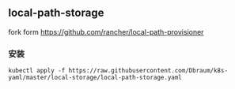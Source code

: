 ## local-path-storage

fork form https://github.com/rancher/local-path-provisioner

### 安装

```
kubectl apply -f https://raw.githubusercontent.com/Dbraum/k8s-yaml/master/local-storage/local-path-storage.yaml
```
